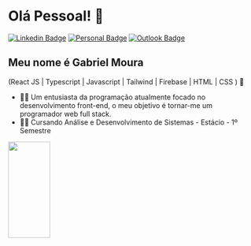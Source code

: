 
<h1>Olá Pessoal! 👋</h1>

[![Linkedin Badge](https://img.shields.io/badge/-LinkedIn-6633cc?style=flat-square&logo=Linkedin&logoColor=white&link=https://www.linkedin.com/in/gabriel-moura-b63382161/)](https://www.linkedin.com/in/gabriel-moura-b63382161/)
[![Personal Badge](https://img.shields.io/badge/-Website-6633cc?style=flat-square&logo=Me&logoColor=white&link=https://portfolio-gabrieldev.vercel.app/)](https://portfolio-gabrieldev.vercel.app/)
[![Outlook Badge](https://img.shields.io/badge/-gabrielm.reis@outlook.com-6633cc?style=flat-square&logo=Outlook&logoColor=white&link=mailto:gabrielm.reis@outlook.com)](mailto:gabrielm.reis@outlook.com)


## Meu nome é Gabriel Moura
(React JS | Typescript | Javascript | Tailwind | Firebase | HTML | CSS ) 🚀
- 👩‍💻 Um entusiasta da programação atualmente focado no desenvolvimento front-end, o meu objetivo é tornar-me um programador web full stack.
- 👨‍🎓 Cursando Análise e Desenvolvimento de Sistemas - Estácio - 1º Semestre
<div align="left">
  
  <img width="41%" height="195px" src="https://github-readme-stats.vercel.app/api/top-langs/?username=gbmouraa&layout=compact&hide_border=true&title_color=8f00ff&text_color=ffffff&bg_color=0d1117" />
  
 </div>



